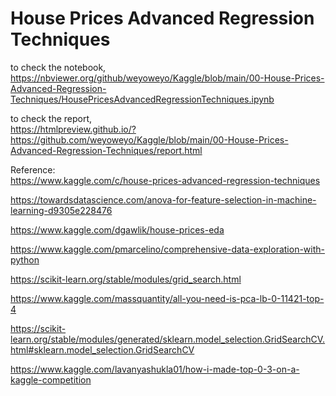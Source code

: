 # House Prices Advanced Regression Techniques
to check the notebook,  
https://nbviewer.org/github/weyoweyo/Kaggle/blob/main/00-House-Prices-Advanced-Regression-Techniques/HousePricesAdvancedRegressionTechniques.ipynb


to check the report,  
https://htmlpreview.github.io/?https://github.com/weyoweyo/Kaggle/blob/main/00-House-Prices-Advanced-Regression-Techniques/report.html



Reference:  
https://www.kaggle.com/c/house-prices-advanced-regression-techniques  

https://towardsdatascience.com/anova-for-feature-selection-in-machine-learning-d9305e228476

https://www.kaggle.com/dgawlik/house-prices-eda  

https://www.kaggle.com/pmarcelino/comprehensive-data-exploration-with-python  

https://scikit-learn.org/stable/modules/grid_search.html

https://www.kaggle.com/massquantity/all-you-need-is-pca-lb-0-11421-top-4

https://scikit-learn.org/stable/modules/generated/sklearn.model_selection.GridSearchCV.html#sklearn.model_selection.GridSearchCV  

https://www.kaggle.com/lavanyashukla01/how-i-made-top-0-3-on-a-kaggle-competition

